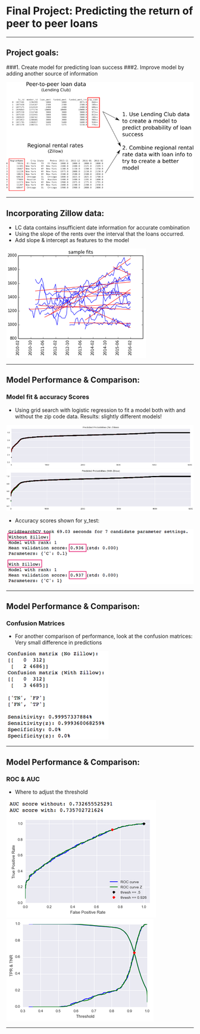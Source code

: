 Final Project: Predicting the return of peer to peer loans
======
------
## Project goals:

###1. Create model for predicting loan success
###2. Improve model by adding another source of information

![alt text](images/path5131.png "no title")

---

## Incorporating Zillow data:


* LC data contains insufficient date information for accurate combination
* Using the slope of the rents over the interval that the loans occurred. 
* Add slope & intercept as features to the model

![alt text](images/sample-rent-fits.png "no title")


---


## Model Performance & Comparison:
### Model fit & accuracy Scores

* Using grid search with logistic regression to fit a model both with and without the zip code data.
Results: slightly different models!

![alt text](images/pred-prob.png "no title")
![alt text](images/pred-probz.png "no title")

* Accuracy scores shown for y_test:

![alt text](images/gridsearch-results.png "no  title")

---
## Model Performance & Comparison:
### Confusion Matrices

* For another comparison of performance, look at the confusion matrices:
Very small difference in predictions


![alt text](images/confustions.png "no title")

---
## Model Performance & Comparison:
### ROC & AUC 

* Where to adjust the threshold

![alt text](images/roc-auc.png "no title")
![alt text](images/tpr-tnr-thresh.png "no title")

---

